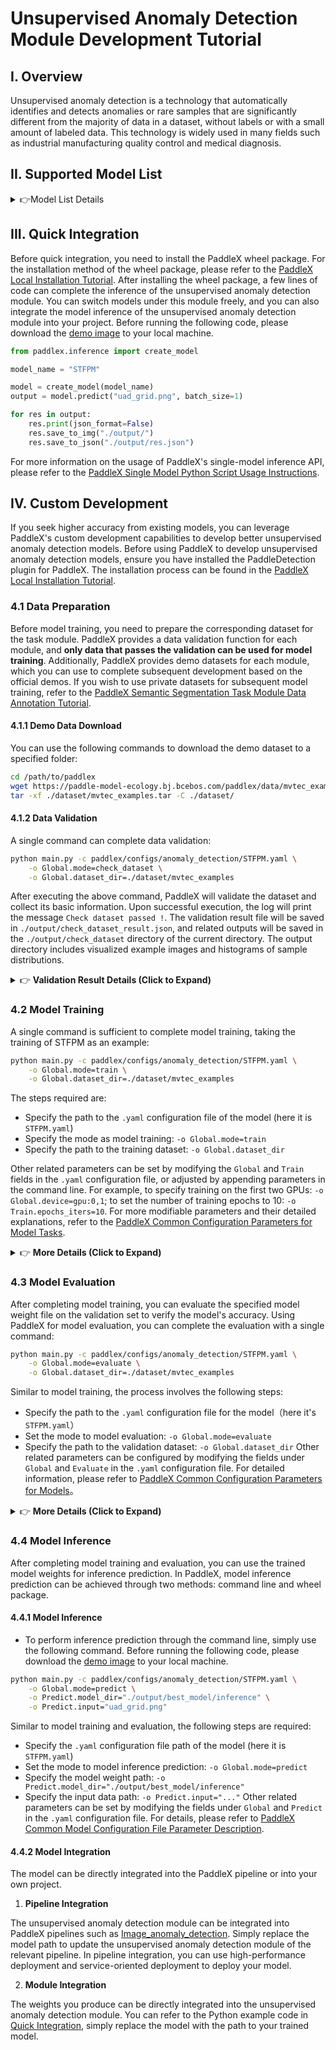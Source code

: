 # Unsupervised Anomaly Detection Module Development Tutorial

## I. Overview
Unsupervised anomaly detection is a technology that automatically identifies and detects anomalies or rare samples that are significantly different from the majority of data in a dataset, without labels or with a small amount of labeled data. This technology is widely used in many fields such as industrial manufacturing quality control and medical diagnosis.

## II. Supported Model List

<details>
   <summary> 👉Model List Details</summary>

| Model | ROCAUC（Avg）| Model Size (M) | Description |
|-|-|-|-|
| STFPM | 0.962 | 22.5 | An unsupervised anomaly detection algorithm based on representation consists of a pre-trained teacher network and a student network with the same structure. The student network detects anomalies by matching its own features with the corresponding features in the teacher network. |

The above model accuracy indicators are measured from the MVTec_AD dataset.
</details>

## III. Quick Integration  <a id="quick"> </a> 
Before quick integration, you need to install the PaddleX wheel package. For the installation method of the wheel package, please refer to the [PaddleX Local Installation Tutorial](../../../installation/installation_en.md). After installing the wheel package, a few lines of code can complete the inference of the unsupervised anomaly detection module. You can switch models under this module freely, and you can also integrate the model inference of the unsupervised anomaly detection module into your project. Before running the following code, please download the [demo image](https://paddle-model-ecology.bj.bcebos.com/paddlex/imgs/demo_image/uad_grid.png) to your local machine.

```python
from paddlex.inference import create_model 

model_name = "STFPM"

model = create_model(model_name)
output = model.predict("uad_grid.png", batch_size=1)

for res in output:
    res.print(json_format=False)
    res.save_to_img("./output/")
    res.save_to_json("./output/res.json")
```

For more information on the usage of PaddleX's single-model inference API, please refer to the [PaddleX Single Model Python Script Usage Instructions](../../instructions/model_python_API_en.md).

## IV. Custom Development
If you seek higher accuracy from existing models, you can leverage PaddleX's custom development capabilities to develop better unsupervised anomaly detection models. Before using PaddleX to develop unsupervised anomaly detection models, ensure you have installed the PaddleDetection plugin for PaddleX. The installation process can be found in the [PaddleX Local Installation Tutorial](../../../installation/installation_en.md).

### 4.1 Data Preparation
Before model training, you need to prepare the corresponding dataset for the task module. PaddleX provides a data validation function for each module, and **only data that passes the validation can be used for model training**. Additionally, PaddleX provides demo datasets for each module, which you can use to complete subsequent development based on the official demos. If you wish to use private datasets for subsequent model training, refer to the [PaddleX Semantic Segmentation Task Module Data Annotation Tutorial](/docs_new_en/data_annotations/cv_modules/semantic_segmentation_en.md).

#### 4.1.1 Demo Data Download
You can use the following commands to download the demo dataset to a specified folder:

```bash
cd /path/to/paddlex
wget https://paddle-model-ecology.bj.bcebos.com/paddlex/data/mvtec_examples.tar -P ./dataset
tar -xf ./dataset/mvtec_examples.tar -C ./dataset/
```

#### 4.1.2 Data Validation
A single command can complete data validation:

```bash
python main.py -c paddlex/configs/anomaly_detection/STFPM.yaml \
    -o Global.mode=check_dataset \
    -o Global.dataset_dir=./dataset/mvtec_examples
```

After executing the above command, PaddleX will validate the dataset and collect its basic information. Upon successful execution, the log will print the message `Check dataset passed !`. The validation result file will be saved in `./output/check_dataset_result.json`, and related outputs will be saved in the `./output/check_dataset` directory of the current directory. The output directory includes visualized example images and histograms of sample distributions.

<details>
  <summary>👉 <b>Validation Result Details (Click to Expand)</b></summary>

The specific content of the validation result file is:

```bash
{
  "done_flag": true,
  "check_pass": true,
  "attributes": {
    "train_sample_paths": [
      "check_dataset/demo_img/000.png",
      "check_dataset/demo_img/001.png",
      "check_dataset/demo_img/002.png"
    ],
    "train_samples": 264,
    "val_sample_paths": [
      "check_dataset/demo_img/000.png",
      "check_dataset/demo_img/001.png",
      "check_dataset/demo_img/002.png"
    ],
    "val_samples": 57,
    "num_classes": 231
  },
  "analysis": {
    "histogram": "check_dataset/histogram.png"
  },
  "dataset_path": "./dataset/example_data/mvtec_examples",
  "show_type": "image",
  "dataset_type": "SegDataset"
}
```

The verification results mentioned above indicate that `check_pass` being `True` means the dataset format meets the requirements. Details of other indicators are as follows:

* `attributes.train_samples`: The number of training samples in this dataset is 264;
* `attributes.val_samples`: The number of validation samples in this dataset is 57;
* `attributes.train_sample_paths`: The list of relative paths to the visualization images of training samples in this dataset;
* `attributes.val_sample_paths`: The list of relative paths to the visualization images of validation samples in this dataset;

</details>


### 4.2 Model Training

A single command is sufficient to complete model training, taking the training of STFPM as an example:

```bash
python main.py -c paddlex/configs/anomaly_detection/STFPM.yaml \
    -o Global.mode=train \
    -o Global.dataset_dir=./dataset/mvtec_examples
```
The steps required are:

* Specify the path to the `.yaml` configuration file of the model (here it is `STFPM.yaml`)
* Specify the mode as model training: `-o Global.mode=train`
* Specify the path to the training dataset: `-o Global.dataset_dir`

Other related parameters can be set by modifying the `Global` and `Train` fields in the `.yaml` configuration file, or adjusted by appending parameters in the command line. For example, to specify training on the first two GPUs: `-o Global.device=gpu:0,1`; to set the number of training epochs to 10: `-o Train.epochs_iters=10`. For more modifiable parameters and their detailed explanations, refer to the [PaddleX Common Configuration Parameters for Model Tasks](../../instructions/config_parameters_common_en.md).

<details>
  <summary>👉 <b>More Details (Click to Expand)</b></summary>

* During model training, PaddleX automatically saves model weight files, defaulting to `output`. To specify a save path, use the `-o Global.output` field in the configuration file.
* PaddleX shields you from the concepts of dynamic graph weights and static graph weights. During model training, both dynamic and static graph weights are produced, and static graph weights are selected by default for model inference.
* When training other models, specify the corresponding configuration file. The correspondence between models and configuration files can be found in the [PaddleX Model List (CPU/GPU)](../../../support_list/models_list_en.md).
After completing model training, all outputs are saved in the specified output directory (default is `./output/`), typically```markdown
Similar to model training, the following steps are required:

* Specify the `.yaml` configuration file path of the model (here it is `STFPM.yaml`)
* Set the mode to model evaluation: `-o Global.mode=evaluate`
* Specify the path of the validation dataset: `-o Global.dataset_dir`
Other related parameters can be set by modifying the fields under `Global` and `Evaluate` in the `.yaml` configuration file. For details, please refer to [PaddleX Common Model Configuration File Parameter Description](../../instructions/config_parameters_common_en.md).
</details>

### **4.3 Model Evaluation**
After completing model training, you can evaluate the specified model weight file on the validation set to verify the model's accuracy. Using PaddleX for model evaluation, you can complete the evaluation with a single command:

```bash
python main.py -c paddlex/configs/anomaly_detection/STFPM.yaml \
    -o Global.mode=evaluate \
    -o Global.dataset_dir=./dataset/mvtec_examples
```
Similar to model training, the process involves the following steps:

* Specify the path to the `.yaml` configuration file for the model（here it's `STFPM.yaml`）
* Set the mode to model evaluation: `-o Global.mode=evaluate`
* Specify the path to the validation dataset: `-o Global.dataset_dir`
Other related parameters can be configured by modifying the fields under `Global` and `Evaluate` in the `.yaml` configuration file. For detailed information, please refer to [PaddleX Common Configuration Parameters for Models](../../instructions/config_parameters_common_en.md)。

<details>
  <summary>👉 <b>More Details (Click to Expand)</b></summary>


When evaluating the model, you need to specify the model weights file path. Each configuration file has a default weight save path built-in. If you need to change it, simply set it by appending a command line parameter, such as `-o Evaluate.weight_path=./output/best_model/best_model/model.pdparams`.

After completing the model evaluation, an `evaluate_result.json` file will be generated, which records the evaluation results, specifically whether the evaluation task was completed successfully, and the model's evaluation metrics, including AP.

</details>

### **4.4 Model Inference**
After completing model training and evaluation, you can use the trained model weights for inference prediction. In PaddleX, model inference prediction can be achieved through two methods: command line and wheel package.

#### 4.4.1 Model Inference
* To perform inference prediction through the command line, simply use the following command. Before running the following code, please download the [demo image](https://paddle-model-ecology.bj.bcebos.com/paddlex/imgs/demo_image/uad_grid.png) to your local machine.
```bash
python main.py -c paddlex/configs/anomaly_detection/STFPM.yaml \
    -o Global.mode=predict \
    -o Predict.model_dir="./output/best_model/inference" \
    -o Predict.input="uad_grid.png"
```
Similar to model training and evaluation, the following steps are required:

* Specify the `.yaml` configuration file path of the model (here it is `STFPM.yaml`)
* Set the mode to model inference prediction: `-o Global.mode=predict`
* Specify the model weight path: `-o Predict.model_dir="./output/best_model/inference"`
* Specify the input data path: `-o Predict.input="..."`
Other related parameters can be set by modifying the fields under `Global` and `Predict` in the `.yaml` configuration file. For details, please refer to [PaddleX Common Model Configuration File Parameter Description](../../instructions/config_parameters_common_en.md).

#### 4.4.2 Model Integration
The model can be directly integrated into the PaddleX pipeline or into your own project.

1. **Pipeline Integration**

The unsupervised anomaly detection module can be integrated into PaddleX pipelines such as [Image_anomaly_detection](../../../pipeline_usage/tutorials/cv_pipelines/image_anomaly_detection_en.md). Simply replace the model path to update the unsupervised anomaly detection module of the relevant pipeline. In pipeline integration, you can use high-performance deployment and service-oriented deployment to deploy your model.

2. **Module Integration**

The weights you produce can be directly integrated into the unsupervised anomaly detection module. You can refer to the Python example code in [Quick Integration](#quick), simply replace the model with the path to your trained model.
